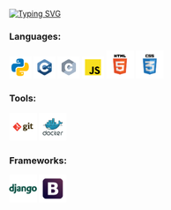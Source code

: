 [![Typing SVG](https://readme-typing-svg.herokuapp.com?color=%2336BCF7&lines=👋+Hi.+I'm+Kiryl)](https://git.io/typing-svg)



<h3 align="left">Languages: </h3>
<p>
    <img src="icons/python.svg" width="40" height="40" alt="python">
    <img src="icons/c_plus_plus.svg" width="40" height="40" alt="c plus plus">
    <img src="icons/c.svg" width="40" height="40" alt="c">
    <img src="icons/javascript.svg" width="40" height="40" alt="java script">
    <img src="icons/html.svg" width="50" height="50" alt="html">
    <img src="icons/css.svg" width="50" height="50" alt="css">

</p>

<h3 align="left">Tools:</h3>
<p>
    <img src="icons/git.svg" width="50" height="50" alt="git">
    <img src="icons/docker.svg" width="50" height="50" alt="docker">
</p>

<h3 align="left">Frameworks:</h3>
<p>
    <img src="icons/django.svg" width="50" height="50" alt="django">
    <img src="icons/boostrap.svg" width="50" height="50" alt="bootstrap">
</p>
